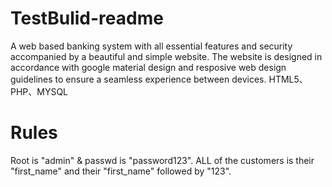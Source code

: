 # TestBulid-readme
A web based banking system with all essential features and security accompanied by a beautiful and simple website. 
The website is designed in accordance with google material design and resposive web design guidelines to ensure a seamless experience between devices.
HTML5、PHP、MYSQL
# Rules
Root is "admin" & passwd is "password123".
ALL of the customers is their "first_name" and their "first_name" followed by "123".
